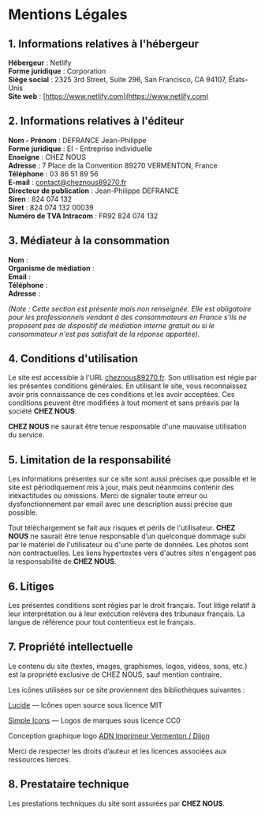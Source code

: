 ---
---
# Mentions Légales

## 1. Informations relatives à l'hébergeur

**Hébergeur** : Netlify  
**Forme juridique** : Corporation  
**Siège social** : 2325 3rd Street, Suite 296, San Francisco, CA 94107, États-Unis  
**Site web** : [https://www.netlify.com](https://www.netlify.com)  

## 2. Informations relatives à l'éditeur

**Nom - Prénom** : DEFRANCE Jean-Philippe  
**Forme juridique** : EI - Entreprise individuelle  
**Enseigne** : CHEZ NOUS  
**Adresse** : 7 Place de la Convention 89270 VERMENTON, France  
**Téléphone** : 03 86 51 89 56  
**E-mail** : contact@cheznous89270.fr  
**Directeur de publication** : Jean-Philippe DEFRANCE  
**Siren** : 824 074 132  
**Siret** : 824 074 132 00039  
**Numéro de TVA Intracom** : FR92 824 074 132  

## 3. Médiateur à la consommation

**Nom** :  
**Organisme de médiation** :  
**Email** :  
**Téléphone** :  
**Adresse** :  

*(Note : Cette section est présente mais non renseignée. Elle est obligatoire pour les professionnels vendant à des consommateurs en France s'ils ne proposent pas de dispositif de médiation interne gratuit ou si le consommateur n'est pas satisfait de la réponse apportée).*

## 4. Conditions d'utilisation

Le site est accessible à l'URL [cheznous89270.fr](https://cheznous89270.fr).
Son utilisation est régie par les présentes conditions générales. En utilisant le site, vous reconnaissez avoir pris connaissance de ces conditions et les avoir acceptées. Ces conditions peuvent être modifiées à tout moment et sans préavis par la société **CHEZ NOUS**.

**CHEZ NOUS** ne saurait être tenue responsable d'une mauvaise utilisation du service.

## 5. Limitation de la responsabilité

Les informations présentes sur ce site sont aussi précises que possible et le site est périodiquement mis à jour, mais peut néanmoins contenir des inexactitudes ou omissions.
Merci de signaler toute erreur ou dysfonctionnement par email avec une description aussi précise que possible.

Tout téléchargement se fait aux risques et périls de l'utilisateur. **CHEZ NOUS** ne saurait être tenue responsable d’un quelconque dommage subi par le matériel de l'utilisateur ou d'une perte de données.
Les photos sont non contractuelles.
Les liens hypertextes vers d'autres sites n'engagent pas la responsabilité de **CHEZ NOUS**.

## 6. Litiges

Les présentes conditions sont régies par le droit français. Tout litige relatif à leur interprétation ou à leur exécution relèvera des tribunaux français.
La langue de référence pour tout contentieux est le français.

## 7. Propriété intellectuelle

Le contenu du site (textes, images, graphismes, logos, vidéos, sons, etc.) est la propriété exclusive de CHEZ NOUS, sauf mention contraire.

Les icônes utilisées sur ce site proviennent des bibliothèques suivantes :

  [Lucide](https://lucide.dev/) — Icônes open source sous licence MIT

  [Simple Icons](https://simpleicons.org/) — Logos de marques sous licence CC0

Conception graphique logo [ADN Imprimeur Vermenton / Dijon](https://www.adnimprimeur.fr/)

Merci de respecter les droits d’auteur et les licences associées aux ressources tierces.

## 8. Prestataire technique

Les prestations techniques du site sont assurées par **CHEZ NOUS**.
